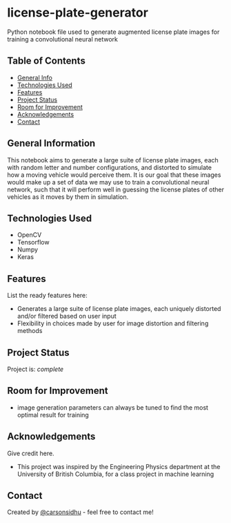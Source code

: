 # license-plate-generator
Python notebook file used to generate augmented license plate images for training a convolutional neural network 

## Table of Contents
* [General Info](#general-information)
* [Technologies Used](#technologies-used)
* [Features](#features)
* [Project Status](#project-status)
* [Room for Improvement](#room-for-improvement)
* [Acknowledgements](#acknowledgements)
* [Contact](#contact)
<!-- * [License](#license) -->


## General Information
This notebook aims to generate a large suite of license plate images, each with random letter and number configurations, and distorted to 
simulate how a moving vehicle would perceive them. It is our goal that these images would make up a set of data we may use to train a convolutional
neural network, such that it will perform well in guessing the license plates of other vehicles as it moves by them in simulation.
<!-- You don't have to answer all the questions - just the ones relevant to your project. -->


## Technologies Used
- OpenCV
- Tensorflow
- Numpy
- Keras


## Features
List the ready features here:
- Generates a large suite of license plate images, each uniquely distorted and/or filtered based on user input
- Flexibility in choices made by user for image distortion and filtering methods


## Project Status
Project is: _complete_ 


## Room for Improvement
- image generation parameters can always be tuned to find the most optimal result for training


## Acknowledgements
Give credit here.
- This project was inspired by the Engineering Physics department at the University of British Columbia, for a class project in machine learning


## Contact
Created by [@carsonsidhu](www.linkedin.com/in/carson-sidhu-4b8464185) - feel free to contact me!


<!-- Optional -->
<!-- ## License -->
<!-- This project is open source and available under the [... License](). -->

<!-- You don't have to include all sections - just the one's relevant to your project -->
